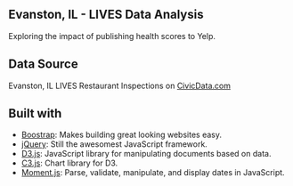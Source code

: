 ## Evanston, IL - LIVES Data Analysis

Exploring the impact of publishing health scores to Yelp.

## Data Source

Evanston, IL LIVES Restaurant Inspections on [CivicData.com](http://www.civicdata.com/dataset/8279123d-534d-4713-bf4e-4c5266f2188c/resource/19426f05-1814-4447-b63b-23c33b3706a7)

## Built with

* [Boostrap](http://getbootstrap.com/): Makes building great looking websites easy.
* [jQuery](http://jquery.com/): Still the awesomest JavaScript framework.
* [D3.js](http://d3js.org/): JavaScript library for manipulating documents based on data.
* [C3.js](http://c3js.org/): Chart library for D3.
* [Moment.js](http://momentjs.com/): Parse, validate, manipulate, and display dates in JavaScript.
